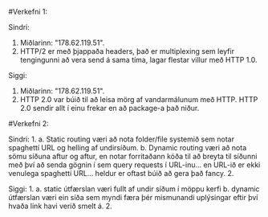 #Verkefni 1:
  
  Sindri:
  1) Miðlarinn: "178.62.119.51".
  2) HTTP/2 er með þjappaða headers, það er multiplexing sem leyfir tengingunni að vera send á sama tíma, lagar flestar villur með HTTP 1.0.
  
  Siggi:
  1) Miðlarinn: "178.62.119.51".
  2) HTTP 2.0 var búið til að leisa mörg af vandarmálunum með HTTP. HTTP 2.0 sendir allt í einu frekar en að package-a það niður.
  
#Verkefni 2:

  Sindri:
  1.
    a. Static routing væri að nota folder/file systemið sem notar spaghettí URL og helling af undirsíðum.
    b. Dynamic routing væri að nota sömu síðuna aftur og aftur, en notar forritaðann kóða til að breyta til síðunni með því að senda gögnin í sem query requests í URL-inu... en URL-ið er ekki venulega spaghettí URL... heldur er oftast búið að gera það fancy.
  2. 

  Siggi:
  1.
    a. static útfærslan væri fullt af undir síðum í möppu kerfi
    b. dynamic útfærslan væri ein síða sem myndi færa þér mismunandi uplýsingar eftir því hvaða link havi verið smelt á.
  2.
